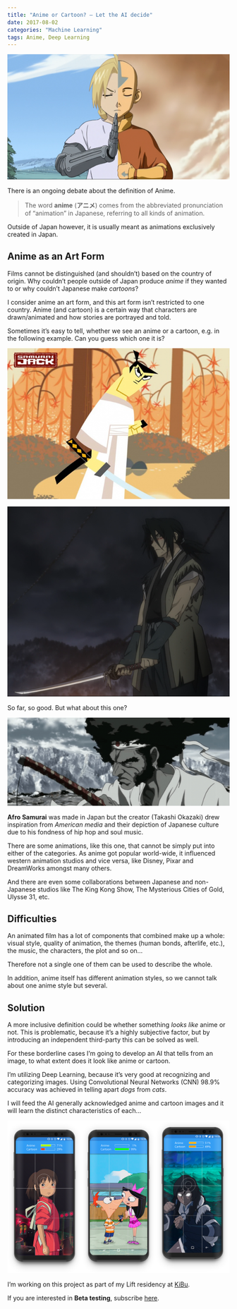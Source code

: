 ```yaml
---
title: "Anime or Cartoon? — Let the AI decide"
date: 2017-08-02
categories: "Machine Learning"
tags: Anime, Deep Learning
---
```


![](/wp-content/uploads/2017/08/anime_vs_cartoon_cover.png)

There is an ongoing debate about the definition of Anime.

>The word **anime** (**アニメ**) comes from the abbreviated pronunciation of “animation” in Japanese, referring to all kinds of animation.

Outside of Japan however, it is usually meant as animations exclusively created in Japan.

## Anime as an Art Form

Films cannot be distinguished (and shouldn’t) based on the country of origin. Why couldn’t people outside of Japan produce _anime_ if they wanted to or why couldn’t Japanese make _cartoons_?

I consider anime an art form, and this art form isn’t restricted to one country. Anime (and cartoon) is a certain way that characters are drawn/animated and how stories are portrayed and told.

Sometimes it’s easy to tell, whether we see an anime or a cartoon, e.g. in the following example. Can you guess which one it is?

![Samurai Jack (Cartoon)](/wp-content/uploads/2017/08/samurai_jack.jpg)

![Sword of the Stranger (Anime)](/wp-content/uploads/2017/08/sword_of_the_stranger.png)

So far, so good. But what about this one?

![Afro Samurai (?)](/wp-content/uploads/2017/08/afro_samurai.png)

**Afro Samurai** was made in Japan but the creator (Takashi Okazaki) drew inspiration from _American media_ and their depiction of Japanese culture due to his fondness of hip hop and soul music.

There are some animations, like this one, that cannot be simply put into either of the categories. As anime got popular world-wide, it influenced western animation studios and vice versa, like Disney, Pixar and DreamWorks amongst many others.

And there are even some collaborations between Japanese and non-Japanese studios like The King Kong Show, The Mysterious Cities of Gold, Ulysse 31, etc.

## Difficulties

An animated film has a lot of components that combined make up a whole: visual style, quality of animation, the themes (human bonds, afterlife, etc.), the music, the characters, the plot and so on…

Therefore not a single one of them can be used to describe the whole.

In addition, anime itself has different animation styles, so we cannot talk about one anime style but several.

## Solution

A more inclusive definition could be whether something _looks like_ anime or not. This is problematic, because it’s a highly subjective factor, but by introducing an independent third-party this can be solved as well.

For these borderline cases I’m going to develop an AI that tells from an image, to what extent does it look like anime or cartoon.

I’m utilizing Deep Learning, because it’s very good at recognizing and categorizing images. Using Convolutional Neural Networks (CNN) 98.9% accuracy was achieved in telling apart _dogs_ from _cats_.

I will feed the AI generally acknowledged anime and cartoon images and it will learn the distinct characteristics of each…

![Application Concept](/wp-content/uploads/2017/08/anime_cartoon_mockup.png)

I’m working on this project as part of my Lift residency at [KiBu](http://kibu.hu).

If you are interested in **Beta testing**, subscribe [here](https://goo.gl/forms/m7MqBNc4GfMPYFNf1).
